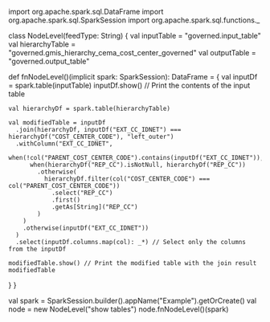 import org.apache.spark.sql.DataFrame
import org.apache.spark.sql.SparkSession
import org.apache.spark.sql.functions._

class NodeLevel(feedType: String) {
  val inputTable = "governed.input_table"
  val hierarchyTable = "governed.gmis_hierarchy_cema_cost_center_governed"
  val outputTable = "governed.output_table"
  
  def fnNodeLevel()(implicit spark: SparkSession): DataFrame = {
    val inputDf = spark.table(inputTable)
    inputDf.show()  // Print the contents of the input table

    val hierarchyDf = spark.table(hierarchyTable)

    val modifiedTable = inputDf
      .join(hierarchyDf, inputDf("EXT_CC_IDNET") === hierarchyDf("COST_CENTER_CODE"), "left_outer")
      .withColumn("EXT_CC_IDNET",
        when(!col("PARENT_COST_CENTER_CODE").contains(inputDf("EXT_CC_IDNET")),
          when(hierarchyDf("REP_CC").isNotNull, hierarchyDf("REP_CC"))
            .otherwise(
              hierarchyDf.filter(col("COST_CENTER_CODE") === col("PARENT_COST_CENTER_CODE"))
                .select("REP_CC")
                .first()
                .getAs[String]("REP_CC")
            )
        )
        .otherwise(inputDf("EXT_CC_IDNET"))
      )
      .select(inputDf.columns.map(col): _*) // Select only the columns from the inputDf

    modifiedTable.show() // Print the modified table with the join result
    modifiedTable
  }
}

val spark = SparkSession.builder().appName("Example").getOrCreate()
val node = new NodeLevel("show tables")
node.fnNodeLevel()(spark)
